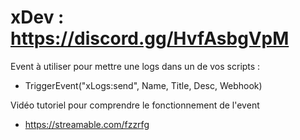 # xDev : https://discord.gg/HvfAsbgVpM

Event à utiliser pour mettre une logs dans un de vos scripts : 
- TriggerEvent("xLogs:send", Name, Title, Desc, Webhook)

Vidéo tutoriel pour comprendre le fonctionnement de l'event
- https://streamable.com/fzzrfg